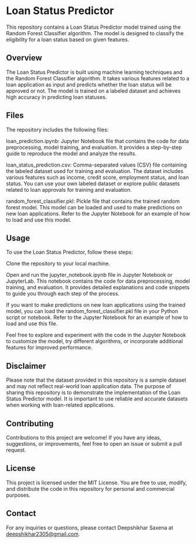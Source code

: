 # Loan Status Predictor
This repository contains a Loan Status Predictor model trained using the Random Forest Classifier algorithm. The model is designed to classify the eligibility for a loan status based on given features.

## Overview
The Loan Status Predictor is built using machine learning techniques and the Random Forest Classifier algorithm. It takes various features related to a loan application as input and predicts whether the loan status will be approved or not. The model is trained on a labeled dataset and achieves high accuracy in predicting loan statuses.

## Files
The repository includes the following files:

loan_prediction.ipynb: Jupyter Notebook file that contains the code for data preprocessing, model training, and evaluation. It provides a step-by-step guide to reproduce the model and analyze the results.

loan_status_prediction.csv: Comma-separated values (CSV) file containing the labeled dataset used for training and evaluation. The dataset includes various features such as income, credit score, employment status, and loan status. You can use your own labeled dataset or explore public datasets related to loan approvals for training and evaluation.

random_forest_classifier.pkl: Pickle file that contains the trained random forest model. This model can be loaded and used to make predictions on new loan applications. Refer to the Jupyter Notebook for an example of how to load and use this model.

## Usage
To use the Loan Status Predictor, follow these steps:

Clone the repository to your local machine.

Open and run the jupyter_notebook.ipynb file in Jupyter Notebook or JupyterLab. This notebook contains the code for data preprocessing, model training, and evaluation. It provides detailed explanations and code snippets to guide you through each step of the process.

If you want to make predictions on new loan applications using the trained model, you can load the random_forest_classifier.pkl file in your Python script or notebook. Refer to the Jupyter Notebook for an example of how to load and use this file.

Feel free to explore and experiment with the code in the Jupyter Notebook to customize the model, try different algorithms, or incorporate additional features for improved performance.

## Disclaimer
Please note that the dataset provided in this repository is a sample dataset and may not reflect real-world loan application data. The purpose of sharing this repository is to demonstrate the implementation of the Loan Status Predictor model. It is important to use reliable and accurate datasets when working with loan-related applications.

## Contributing
Contributions to this project are welcome! If you have any ideas, suggestions, or improvements, feel free to open an issue or submit a pull request.

## License
This project is licensed under the MIT License. You are free to use, modify, and distribute the code in this repository for personal and commercial purposes.

## Contact
For any inquiries or questions, please contact Deepshikhar Saxena at deepshikhar2305@gmail.com.
